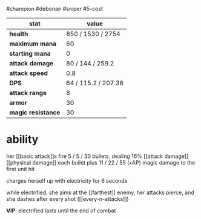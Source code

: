 #champion
#debonair
#sniper
#5-cost

| stat | value |
|---|---|
| **health** | 850 / 1530 / 2754 |
| **maximum mana** | 60 |
| **starting mana** | 0 |
| **attack damage** | 80 / 144 / 259.2 |
| **attack speed** | 0.8 |
| **DPS** | 64 / 115.2 / 207.36 | 
| **attack range** | 8 |
| **armor** | 30 |
| **magic resistance** | 30 |

# ability
her [[basic attack]]s fire 5 / 5 / 30 bullets, dealing 16% [[attack damage]] [[physical damage]] each bullet plus 11 / 22 / 55 (xAP) magic damage to the first unit hit

charges herself up with electricity for 6 seconds

while electrified, she aims at the [[farthest]] enemy, her attacks pierce, and she dashes after every shot ([[every-n-attacks]])

**VIP**: electrified lasts until the end of combat